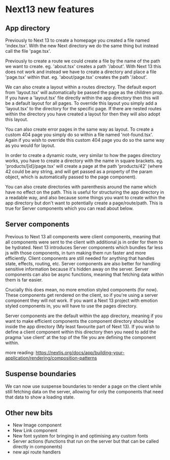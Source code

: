 # Next13 new features

## App directory

Previously to Next 13 to create a homepage you created a file named 'index.tsx'. With the new Next directory we do the same thing but instead call the file 'page.tsx'.

Previously to create a route we could create a file by the name of the path we want to create. eg. 'about.tsx' creates a path '/about'. With Next 13 this does not work and instead we have to create a directory and place a file 'page.tsx' within that. eg. 'about/page.tsx' creates the path '/about'.

We can also create a layout within a routes directory. The default export from 'layout.tsx' will automatically be passed the page as the children prop. If you have a 'layout.tsx' file directly within the app directory then this will be a default layout for all pages. To override this layout you simply add a 'layout.tsx' to the directory for the specific page. If there are nested routes within the directory you have created a layout for then they will also adopt this layout.

You can also create error pages in the same way as layout. To create a custom 404 page you simply do so within a file named 'not-found.tsx'. Again if you wish to override this custom 404 page you do so the same way as you would for layout.

In order to create a dynamic route, very similar to how the pages directory works, you have to create a directory with the name in square brackets. eg. 'products/[id]/page.tsx' will create a page at the path 'products/42' (where 42 could be any string, and will get passed as a property of the param object, which is automatically passed to the page component).

You can also create directories with parenthesis around the name which have no effect on the path. This is useful for structuring the app directory in a readable way, and also because some things you want to create within the app directory but don't want to potentially create a page/route/path. This is true for Server components which you can read about below.

## Server components

Previous to Next 13 all components were client components, meaning that all components were sent to the client with additional js in order for them to be hydrated.
Next 13 introduces Server components which bundles far less js with those components, in turn making them run faster and more efficiently.
Client components are still needed for anything that handles state, effects, routing, etc.
Server components are also better for handling sensitive information because it's hidden away on the server.
Server components can also be async functions, meaning that fetching data within them is far easier.

Crucially this does mean, no more emotion styled components (for now). These components get rendered on the client, so if you're using a server component they will not work. If you want a Next 13 project with emotion styled components in, you will have to use the pages directory.

Server components are the default within the app directory, meaning if you want to make efficient components the component directory should be inside the app directory (My least favourite part of Next 13). If you wish to define a client component within this directory then you need to add the pragma 'use client' at the top of the file you are defining the component within.

more reading:
<https://nextjs.org/docs/app/building-your-application/rendering/composition-patterns>

## Suspense boundaries

We can now use suspense boundaries to render a page on the client while still fetching data on the server, allowing for only the components that need that data to show a loading state.

## Other new bits

- New Image component
- New Link component
- New font system for bringing in and optimising any custom fonts
- Server actions (functions that run on the server but that can be called directly in components)
- new api route handlers
